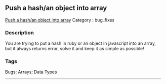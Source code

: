 ## Push a hash/an object into array
[Push a hash/an object into array](https://www.codewars.com/kata/push-a-hash-slash-an-object-into-array)
Category : bug_fixes

### Description
You are trying to put a hash in ruby or an object in javascript into an array, but it always returns error, solve it and keep it as simple as possible!

### Tags
Bugs; Arrays; Data Types

- - -
